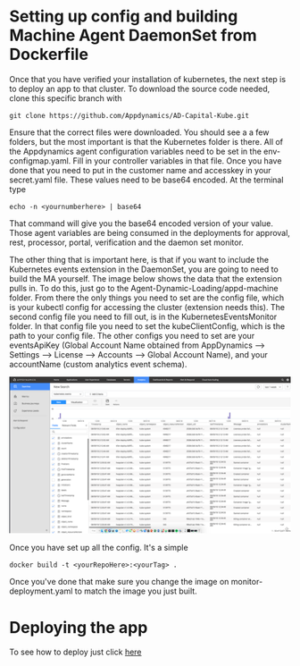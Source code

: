 # Setting up config and building Machine Agent DaemonSet from Dockerfile

Once that you have verified your installation of kubernetes, the next step is to
deploy an app to that cluster. To download the source code needed, clone this specific branch with

```
git clone https://github.com/Appdynamics/AD-Capital-Kube.git
```

Ensure that the correct files were downloaded. You should see a a few folders, but the most important
is that the Kubernetes folder is there. All of the Appdynamics agent configuration variables need to be set in the
env-configmap.yaml. Fill in your controller variables in that file. Once you have done that you need to put in the customer name and accesskey in your secret.yaml file. These values need to be base64 encoded. At the terminal type
```
echo -n <yournumberhere> | base64
```

That command will give you the base64 encoded version of your value. Those agent variables are being consumed in the deployments for approval, rest, processor, portal, verification and the daemon set monitor.

The other thing that is important here, is that if you want to include the Kubernetes events extension in the DaemonSet, you are going to need to build the MA yourself. The image below shows the data that the extension pulls in. To do this, just go to the Agent-Dynamic-Loading/appd-machine folder. From there the only things you need to set are the config file, which is your kubectl config for accessing the cluster (extension needs this). The second config file you need to fill out, is in the KubernetesEventsMonitor folder. In that config file you need to set the kubeClientConfig, which is the path to your config file. The other configs you need to set are your eventsApiKey (Global Account Name obtained from AppDynamics --> Settings --> License --> Accounts --> Global Account Name), and your accountName (custom analytics event schema).

![AppDynamics Launch3](./assets/images/24.png)

Once you have set up all the config. It's a simple
```
docker build -t <yourRepoHere>:<yourTag> .
```

Once you've done that make sure you change the image on monitor-deployment.yaml to match the image you just built.

# Deploying the app

To see how to deploy just click [here](https://github.com/Appdynamics/AD-Capital-Kube/blob/master/KubernetesWalkthrough/3.md)
